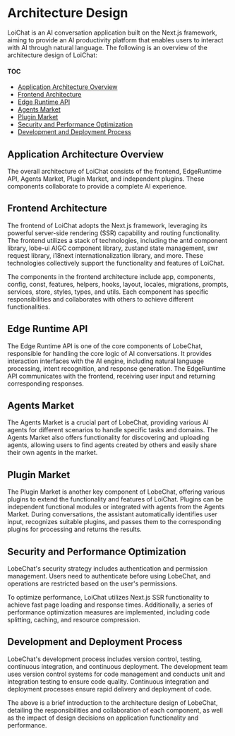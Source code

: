 # Architecture Design

LoiChat is an AI conversation application built on the Next.js framework, aiming to provide an AI productivity platform that enables users to interact with AI through natural language. The following is an overview of the architecture design of LoiChat:

#### TOC

- [Application Architecture Overview](#application-architecture-overview)
- [Frontend Architecture](#frontend-architecture)
- [Edge Runtime API](#edge-runtime-api)
- [Agents Market](#agents-market)
- [Plugin Market](#plugin-market)
- [Security and Performance Optimization](#security-and-performance-optimization)
- [Development and Deployment Process](#development-and-deployment-process)

## Application Architecture Overview

The overall architecture of LoiChat consists of the frontend, EdgeRuntime API, Agents Market, Plugin Market, and independent plugins. These components collaborate to provide a complete AI experience.

## Frontend Architecture

The frontend of LoiChat adopts the Next.js framework, leveraging its powerful server-side rendering (SSR) capability and routing functionality. The frontend utilizes a stack of technologies, including the antd component library, lobe-ui AIGC component library, zustand state management, swr request library, i18next internationalization library, and more. These technologies collectively support the functionality and features of LoiChat.

The components in the frontend architecture include app, components, config, const, features, helpers, hooks, layout, locales, migrations, prompts, services, store, styles, types, and utils. Each component has specific responsibilities and collaborates with others to achieve different functionalities.

## Edge Runtime API

The Edge Runtime API is one of the core components of LobeChat, responsible for handling the core logic of AI conversations. It provides interaction interfaces with the AI engine, including natural language processing, intent recognition, and response generation. The EdgeRuntime API communicates with the frontend, receiving user input and returning corresponding responses.

## Agents Market

The Agents Market is a crucial part of LobeChat, providing various AI agents for different scenarios to handle specific tasks and domains. The Agents Market also offers functionality for discovering and uploading agents, allowing users to find agents created by others and easily share their own agents in the market.

## Plugin Market

The Plugin Market is another key component of LobeChat, offering various plugins to extend the functionality and features of LoiChat. Plugins can be independent functional modules or integrated with agents from the Agents Market. During conversations, the assistant automatically identifies user input, recognizes suitable plugins, and passes them to the corresponding plugins for processing and returns the results.

## Security and Performance Optimization

LobeChat's security strategy includes authentication and permission management. Users need to authenticate before using LobeChat, and operations are restricted based on the user's permissions.

To optimize performance, LoiChat utilizes Next.js SSR functionality to achieve fast page loading and response times. Additionally, a series of performance optimization measures are implemented, including code splitting, caching, and resource compression.

## Development and Deployment Process

LobeChat's development process includes version control, testing, continuous integration, and continuous deployment. The development team uses version control systems for code management and conducts unit and integration testing to ensure code quality. Continuous integration and deployment processes ensure rapid delivery and deployment of code.

The above is a brief introduction to the architecture design of LobeChat, detailing the responsibilities and collaboration of each component, as well as the impact of design decisions on application functionality and performance.
